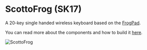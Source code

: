 # ScottoFrog (SK17)

A 20-key single handed wireless keyboard based on the [FrogPad](http://frogpad.com).

You can read more about the components and how to build it [here](https://scottokeebs.com/blogs/macropads/scottofrog-handwired-macropad).

![ScottoFrog](https://user-images.githubusercontent.com/8194147/234653783-0a6da547-c2e7-4fd2-b023-967790f80c23.JPG)
